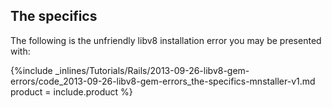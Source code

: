 <!--  usedin: [ _rails/Tutorials/2013-09-26-libv8-gem-errors-v1.md] -->


## The specifics

The following is the unfriendly libv8 installation error you may be presented with:



{%include _inlines/Tutorials/Rails/2013-09-26-libv8-gem-errors/code_2013-09-26-libv8-gem-errors_the-specifics-mnstaller-v1.md  product = include.product %}



